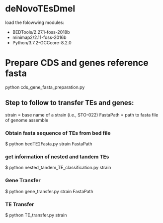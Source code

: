 # deNovoTEsDmel


load the folowwing modules: 
- BEDTools/2.27.1-foss-2018b
-  minimap2/2.11-foss-2016b
-  Python/3.7.2-GCCcore-8.2.0

# Prepare CDS and genes reference fasta

python cds_gene_fasta_preparation.py

## Step to follow to transfer TEs and genes:

strain = base name of a strain (i.e., STO-022)
FastaPath = path to fasta file of genome assemble

### Obtain fasta sequence of TEs from bed file

$ python bedTE2Fasta.py strain FastaPath

### get information of nested and tandem TEs

$ python nested_tandem_TE_classification.py strain

### Gene Transfer 

$ python gene_transfer.py strain FastaPath

### TE Transfer 

$ python TE_transfer.py strain
